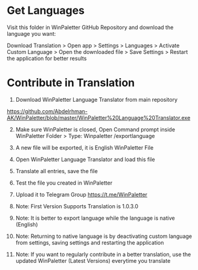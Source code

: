 # Get Languages

Visit this folder in WinPaletter GitHub Repository and download the language you want:



Download Translation > Open app > Settings > Languages > Activate Custom Language > Open the downloaded file > Save Settings > Restart the application for better results

# Contribute in Translation

1) Download WinPaletter Language Translator from main repository

https://github.com/Abdelrhman-AK/WinPaletter/blob/master/WinPaletter%20Language%20Translator.exe

2) Make sure WinPaletter is closed, Open Command prompt inside WinPaletter Folder > Type: Winpaletter /exportlanguage

3) A new file will be exported, it is English WinPaletter File

4) Open WinPaletter Language Translator and load this file

5) Translate all entries, save the file

6) Test the file you created in WinPaletter

7) Upload it to Telegram Group
   https://t.me/WinPaletter

8) Note: First Version Supports Translation is 1.0.3.0

9) Note: It is better to export language while the language is native (English)

10) Note: Returning to native language is by deactivating custom language from settings, saving settings and restarting the application

11) Note: If you want to regularly contribute in a better translation, use the updated WinPaletter (Latest Versions) everytime you translate
